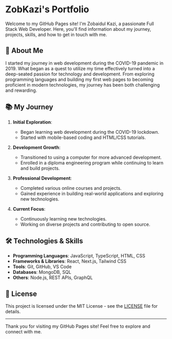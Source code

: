 # ZobKazi's Portfolio

Welcome to my GitHub Pages site! I'm Zobaidul Kazi, a passionate Full Stack Web Developer. Here, you'll find information about my journey, projects, skills, and how to get in touch with me.

## 🚀 About Me

I started my journey in web development during the COVID-19 pandemic in 2019. What began as a quest to utilize my time effectively turned into a deep-seated passion for technology and development. From exploring programming languages and building my first web pages to becoming proficient in modern technologies, my journey has been both challenging and rewarding.

## 📚 My Journey

1. **Initial Exploration**:
   - Began learning web development during the COVID-19 lockdown.
   - Started with mobile-based coding and HTML/CSS tutorials.

2. **Development Growth**:
   - Transitioned to using a computer for more advanced development.
   - Enrolled in a diploma engineering program while continuing to learn and build projects.

3. **Professional Development**:
   - Completed various online courses and projects.
   - Gained experience in building real-world applications and exploring new technologies.

4. **Current Focus**:
   - Continuously learning new technologies.
   - Working on diverse projects and contributing to open source.

## 🛠️ Technologies & Skills

- **Programming Languages**: JavaScript, TypeScript, HTML, CSS
- **Frameworks & Libraries**: React, Next.js, Tailwind CSS
- **Tools**: Git, GitHub, VS Code
- **Databases**: MongoDB, SQL
- **Others**: Node.js, REST APIs, GraphQL

## 📝 License

This project is licensed under the MIT License - see the [LICENSE](LICENSE) file for details.

---

Thank you for visiting my GitHub Pages site! Feel free to explore and connect with me.
